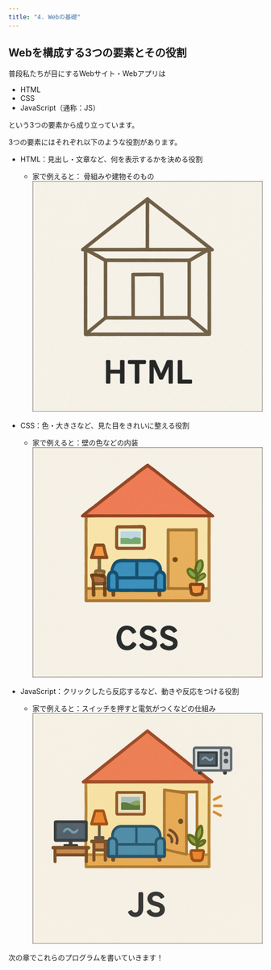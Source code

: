 ```yaml
---
title: "4. Webの基礎"
---
```


## Webを構成する3つの要素とその役割

普段私たちが目にするWebサイト・Webアプリは

- HTML
- CSS
- JavaScript（通称：JS）

という3つの要素から成り立っています。

3つの要素にはそれぞれ以下のような役割があります。

- HTML：見出し・文章など、何を表示するかを決める役割
  - 家で例えると： 骨組みや建物そのもの
![](/images/nagoya2025/web-intro-html.png)

- CSS：色・大きさなど、見た目をきれいに整える役割
  - 家で例えると：壁の色などの内装
![](/images/nagoya2025/web-intro-css.png)

- JavaScript：クリックしたら反応するなど、動きや反応をつける役割
  - 家で例えると：スイッチを押すと電気がつくなどの仕組み
![](/images/nagoya2025/web-intro-js.png)

次の章でこれらのプログラムを書いていきます！